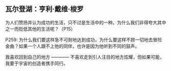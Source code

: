 ## 瓦尔登湖：亨利·戴维·梭罗

为人们赞扬并认为成功的生活，只不过是生活中的一种。为什么我们非得夸大其中之一而贬低其他的生活呢？（P15）

P259: 为什么我们要这样急不可耐地达到成功，为什么要这样不顾一切地去冒险金曲？如果一个人跟不上他的同伴，也许是因为他听到不同的鼓声。

我喜欢回到自己的地方 ———— 不喜欢走到引人注目的地方炫耀，但如果可能，我要于宇宙的创造者携手同行。